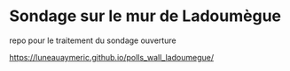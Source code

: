 # Sondage sur le mur de Ladoumègue
repo pour le traitement du sondage ouverture

<a href="https://luneauaymeric.github.io/polls_wall_ladoumegue/">https://luneauaymeric.github.io/polls_wall_ladoumegue/</a>
